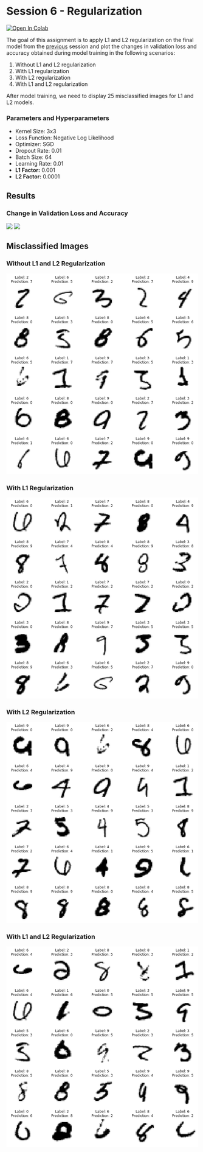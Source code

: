 # Session 6 - Regularization

[![Open In Colab](https://colab.research.google.com/assets/colab-badge.svg)](https://colab.research.google.com/drive/1_w2xDoNwCd-b1tFScs-0RamsgUP7Lmfz)

The goal of this assignment is to apply L1 and L2 regularization on the final model from the [previous](../S5/) session and plot the changes in validation loss and accuracy obtained during model training in the following scenarios:

1. Without L1 and L2 regularization
2. With L1 regularization
3. With L2 regularization
4. With L1 and L2 regularization

After model training, we need to display 25 misclassified images for L1 and L2 models.

### Parameters and Hyperparameters

- Kernel Size: 3x3
- Loss Function: Negative Log Likelihood
- Optimizer: SGD
- Dropout Rate: 0.01
- Batch Size: 64
- Learning Rate: 0.01
- **L1 Factor:** 0.001
- **L2 Factor:** 0.0001

## Results

### Change in Validation Loss and Accuracy

<img src="images/i2.png" width="600px">
<img src="images/i3.png" width="600px">

## Misclassified Images

### Without L1 and L2 Regularization

![plain](i4.png)

### With L1 Regularization

![plain](i5.png)

### With L2 Regularization

![plain](i6.png)

### With L1 and L2 Regularization

![plain](i7.png)


